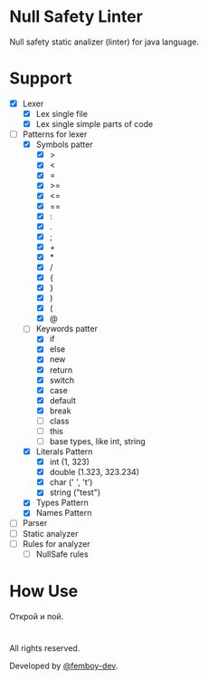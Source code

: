 # Null Safety Linter

Null safety static analizer (linter) for java language.

# Support

- [x] Lexer
  - [x] Lex single file
  - [x] Lex single simple parts of code
- [ ] Patterns for lexer
  - [x] Symbols patter
    - [x] \>
    - [x] \<
    - [x] \=
    - [x] \>=
    - [x] \<=
    - [x] \==
    - [x] \:
    - [x] \.
    - [x] \;
    - [x] \+
    - [x] \*
    - [x] \/
    - [x] \{
    - [x] \}
    - [x] \)
    - [x] \(
    - [x] \@
  - [ ] Keywords patter
    - [x] if
    - [x] else
    - [x] new
    - [x] return
    - [x] switch
    - [x] case
    - [x] default
    - [x] break
    - [ ] class
    - [ ] this
    - [ ] base types, like int, string
  - [x] Literals Pattern
    - [x] int (1, 323)
    - [x] double (1.323, 323.234)
    - [x] char (' ', 't')
    - [x] string ("test")
  - [x] Types Pattern
  - [x] Names Pattern
- [ ] Parser
- [ ] Static analyzer
- [ ] Rules for analyzer
  - [ ] NullSafe rules

# How Use

Открой и пой.

#

All rights reserved.

Developed by [@femboy-dev](https://github.com/femboy-dev).
